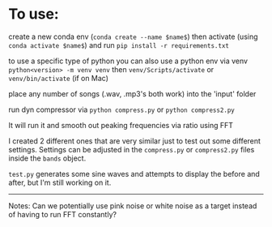 # To use:
create a new conda env (`conda create --name $name$`) then activate (using `conda activate $name$`)
and run `pip install -r requirements.txt`

to use a specific type of python you can also use a python env via venv
`python<version> -m venv venv`
then `venv/Scripts/activate` or `venv/bin/activate` (if on Mac)

place any number of songs (.wav, .mp3's both work)
into the 'input' folder

run dyn compressor via `python compress.py` or `python compress2.py`

It will run it and smooth out peaking frequencies via ratio using FFT

I created 2 different ones that are very similar just to test out some different settings.
Settings can be adjusted in the `compress.py` or `compress2.py` files inside the `bands` object.

`test.py` generates some sine waves and attempts to display the before and after, but I'm still working on it.
___________________________________________

Notes:
Can we potentially use pink noise or white noise as a target instead of having to run FFT constantly?